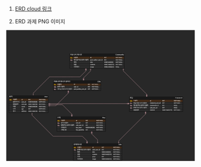 1. [ERD cloud 링크](https://www.erdcloud.com/d/n4JFwjam75iks6cF3,"과제링크")

2. ERD 과제 PNG 이미지
<img src=".\SellingCommunity_ERD.png">